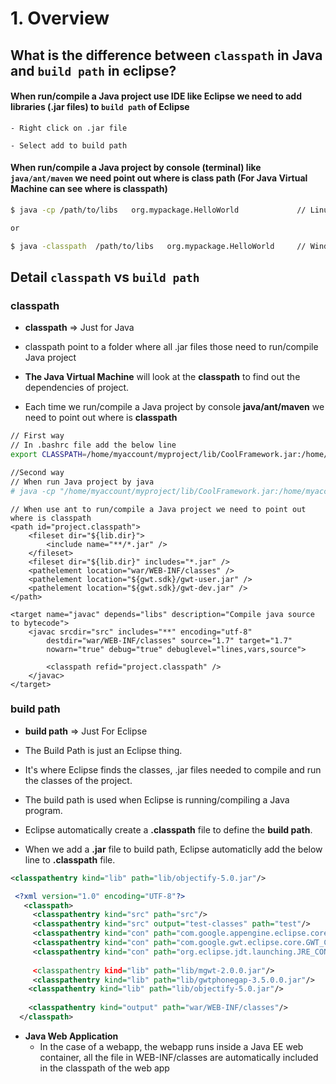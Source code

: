# 1. Overview

## What is the difference between `classpath` in Java and `build path` in eclipse?

#### When run/compile a Java project use IDE like Eclipse we need to add libraries (.jar files) to `build path` of Eclipse

```
- Right click on .jar file

- Select add to build path
```


#### When run/compile a Java project by console (terminal) like `java/ant/maven` we need point out where is class path (For Java Virtual Machine can see where is classpath)

```sh
$ java -cp /path/to/libs   org.mypackage.HelloWorld             // Linux

or

$ java -classpath  /path/to/libs   org.mypackage.HelloWorld     // Windown
```

## Detail `classpath` vs `build path`

### classpath
  - **classpath**  => Just for Java
    
  - classpath point to a folder where all .jar files those need to run/compile Java project
    
  - **The Java Virtual Machine** will look at the **classpath** to find out the dependencies of project.
  
  - Each time we run/compile a Java project by console **java/ant/maven** we need to point out where is **classpath**
  
```sh
// First way
// In .bashrc file add the below line
export CLASSPATH=/home/myaccount/myproject/lib/CoolFramework.jar:/home/myaccount/myproject/output/

```

```sh
//Second way
// When run Java project by java
# java -cp "/home/myaccount/myproject/lib/CoolFramework.jar:/home/myaccount/myproject/output/"  MyMainClass

```

```
// When use ant to run/compile a Java project we need to point out where is classpath
<path id="project.classpath">
	<fileset dir="${lib.dir}">
		<include name="**/*.jar" />
	</fileset>
	<fileset dir="${lib.dir}" includes="*.jar" />
	<pathelement location="war/WEB-INF/classes" />
	<pathelement location="${gwt.sdk}/gwt-user.jar" />
	<pathelement location="${gwt.sdk}/gwt-dev.jar" />
</path>
	
<target name="javac" depends="libs" description="Compile java source to bytecode">
	<javac srcdir="src" includes="**" encoding="utf-8" 
		destdir="war/WEB-INF/classes" source="1.7" target="1.7" 
		nowarn="true" debug="true" debuglevel="lines,vars,source">
		
		<classpath refid="project.classpath" />
	</javac>
</target>
```
    

### build path

  - **build path**  => Just For Eclipse
    
  - The Build Path is just an Eclipse thing.
    
  - It's where Eclipse finds the classes, .jar files needed to compile and run the classes of the project.
    
  - The build path is used when Eclipse is running/compiling a Java program.
    
  - Eclipse automatically create a **.classpath** file to define the **build path**.
    
  - When we add a **.jar** file to build path, Eclipse automaticlly add the below line to **.classpath** file.

```xml
<classpathentry kind="lib" path="lib/objectify-5.0.jar"/>
```

```xml
 <?xml version="1.0" encoding="UTF-8"?> 
   <classpath> 
     <classpathentry kind="src" path="src"/> 
     <classpathentry kind="src" output="test-classes" path="test"/> 
     <classpathentry kind="con" path="com.google.appengine.eclipse.core.GAE_CONT    AINER"/> 
     <classpathentry kind="con" path="com.google.gwt.eclipse.core.GWT_CONTAINER"    /> 
     <classpathentry kind="con" path="org.eclipse.jdt.launching.JRE_CONTAINER"/
     
     <classpathentry kind="lib" path="lib/mgwt-2.0.0.jar"/> 
     <classpathentry kind="lib" path="lib/gwtphonegap-3.5.0.0.jar"/> 
    <classpathentry kind="lib" path="lib/objectify-5.0.jar"/> 
    
    <classpathentry kind="output" path="war/WEB-INF/classes"/> 
  </classpath>
```
    
  - **Java Web Application**
    - In the case of a webapp, the webapp runs inside a Java EE web container, all the file in WEB-INF/classes are automatically included in the classpath of the web app
